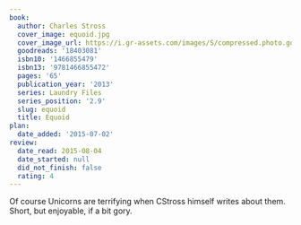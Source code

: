 ```yaml
---
book:
  author: Charles Stross
  cover_image: equoid.jpg
  cover_image_url: https://i.gr-assets.com/images/S/compressed.photo.goodreads.com/books/1380030682l/18403081._SX98_.jpg
  goodreads: '18403081'
  isbn10: '1466855479'
  isbn13: '9781466855472'
  pages: '65'
  publication_year: '2013'
  series: Laundry Files
  series_position: '2.9'
  slug: equoid
  title: Equoid
plan:
  date_added: '2015-07-02'
review:
  date_read: 2015-08-04
  date_started: null
  did_not_finish: false
  rating: 4
---
```


Of course Unicorns are terrifying when CStross himself writes about them. Short, but enjoyable, if a bit gory.
